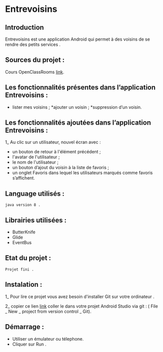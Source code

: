 
# Entrevoisins

## Introduction

Entrevoisins est une application Android qui permet à des voisins de se rendre des petits services .

## Sources du projet :

 Cours OpenClassRooms [link](https://github.com/Deyine/OpenClassrooms/tree/master/Android/Entrevoisins).

## Les fonctionnalités présentes dans l’application Entrevoisins :
* lister mes voisins ;
*ajouter un voisin ;
*suppression d’un voisin.

## Les fonctionnalités ajoutées dans l’application Entrevoisins :

1_ Au clic sur un utilisateur, nouvel écran avec :
* un bouton de retour à l'élément précédent ;
* l'avatar de l'utilisateur ;
* le nom de l'utilisateur ;
* un bouton d’ajout du voisin à la liste de favoris ;
* un onglet Favoris dans lequel les utilisateurs marqués comme favoris s’affichent.

## Language utilisés :

    java version 8 .

## Librairies utilisées :

   * ButterKnife
   * Glide
   * EventBus

## Etat du projet :

    Projet fini .


## Instalation :

1_ Pour lire ce projet vous avez besoin d'installer Git sur votre ordinateur .

2_ copier ce lien [link](https://github.com/katych/Khadija_Entrevoisins.git) coller le dans votre projet Android Studio
   via git : ( File _ New _ project from version control _ Git).


 ## Démarrage :

* Utiliser un émulateur ou télephone.
* Cliquer sur Run .




















